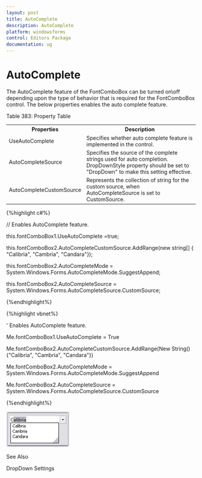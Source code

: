 ```yaml
---
layout: post
title: AutoComplete
description: AutoComplete
platform: windowsforms
control: Editors Package
documentation: ug
---
```


# AutoComplete

The AutoComplete feature of the FontComboBox can be turned on\off depending upon the type of behavior that is required for the FontComboBox control. The below properties enables the auto complete feature.

Table 383: Property Table

<table>
<tr>
<th>
Properties</th><th>
Description</th></tr>
<tr>
<td>
UseAutoComplete</td><td>
Specifies whether auto complete feature is implemented in the control.</td></tr>
<tr>
<td>
AutoCompleteSource</td><td>
Specifies the source of the complete strings used for auto completion. DropDownStyle property should be set to "DropDown" to make this setting effective. </td></tr>
<tr>
<td>
AutoCompleteCustomSource</td><td>
Represents the collection of string for the custom source, when AutoCompleteSource is set to CustomSource.</td></tr>
</table>


{%highlight c#%}



// Enables AutoComplete feature.

this.fontComboBox1.UseAutoComplete =true;

this.fontComboBox2.AutoCompleteCustomSource.AddRange(new string[] { "Calibria", "Cambria", "Candara"});

this.fontComboBox2.AutoCompleteMode = System.Windows.Forms.AutoCompleteMode.SuggestAppend;

this.fontComboBox2.AutoCompleteSource = System.Windows.Forms.AutoCompleteSource.CustomSource;

{%endhighlight%}

{%highlight vbnet%}

' Enables AutoComplete feature.

Me.fontComboBox1.UseAutoComplete = True

Me.fontComboBox2.AutoCompleteCustomSource.AddRange(New String() {"Calibria", "Cambria", "Candara"}) 

Me.fontComboBox2.AutoCompleteMode = System.Windows.Forms.AutoCompleteMode.SuggestAppend

Me.fontComboBox2.AutoCompleteSource = System.Windows.Forms.AutoCompleteSource.CustomSource

{%endhighlight%}

![](Overview_images/Overview_img585.jpeg)


See Also

DropDown Settings